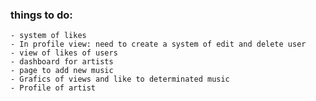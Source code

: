 ### things to do:

    - system of likes
    - In profile view: need to create a system of edit and delete user
    - view of likes of users
    - dashboard for artists
    - page to add new music
    - Grafics of views and like to determinated music
    - Profile of artist
